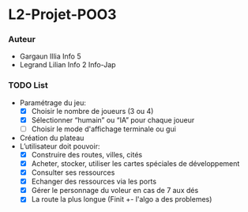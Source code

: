 # **L2-Projet-POO3**

### Auteur

* Gargaun Illia Info 5
* Legrand Lilian Info 2 Info-Jap

### **TODO List**

* Paramétrage du jeu:
  * [x] Choisir le nombre de joueurs (3 ou 4)
  * [x] Sélectionner “humain” ou “IA” pour chaque joueur
  * [ ] Choisir le mode d'affichage terminale ou gui
* Création du plateau
* L’utilisateur doit pouvoir:
  * [x] Construire des routes, villes, cités
  * [x] Acheter, stocker, utiliser les cartes spéciales de développement
  * [x] Consulter ses ressources
  * [x] Echanger des ressources via les ports
  * [x] Gérer le personnage du voleur en cas de 7 aux dés
  * [x] La route la plus longue (Finit +- l'algo a des problemes)
